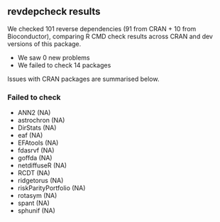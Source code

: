 ## revdepcheck results

We checked 101 reverse dependencies (91 from CRAN + 10 from Bioconductor), comparing R CMD check results across CRAN and dev versions of this package.

 * We saw 0 new problems
 * We failed to check 14 packages

Issues with CRAN packages are summarised below.

### Failed to check

* ANN2                (NA)
* astrochron          (NA)
* DirStats            (NA)
* eaf                 (NA)
* EFAtools            (NA)
* fdasrvf             (NA)
* goffda              (NA)
* netdiffuseR         (NA)
* RCDT                (NA)
* ridgetorus          (NA)
* riskParityPortfolio (NA)
* rotasym             (NA)
* spant               (NA)
* sphunif             (NA)
